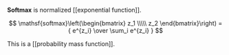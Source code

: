 **Softmax** is normalized [[exponential function]].

$$
\mathsf{softmax}\left(\begin{bmatrix} z_1 \\\\\ z_2 \end{bmatrix}\right) = { e^{z_i} \over \sum_i e^{z_i} }
$$

This is a [[probability mass function]].